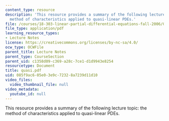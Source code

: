 ```yaml
---
content_type: resource
description: 'This resource provides a summary of the following lecture topic: the
  method of characteristics applied to quasi-linear PDEs.'
file: /courses/18-303-linear-partial-differential-equations-fall-2006/085f9ac605e03e9c72328a7239d11d10_quasi.pdf
file_type: application/pdf
learning_resource_types:
- Lecture Notes
license: https://creativecommons.org/licenses/by-nc-sa/4.0/
ocw_type: OCWFile
parent_title: Lecture Notes
parent_type: CourseSection
parent_uid: c1358d09-c369-a28c-7ce1-d1d9943e8254
resourcetype: Document
title: quasi.pdf
uid: 085f9ac6-05e0-3e9c-7232-8a7239d11d10
video_files:
  video_thumbnail_file: null
video_metadata:
  youtube_id: null
---
```

This resource provides a summary of the following lecture topic: the method of characteristics applied to quasi-linear PDEs.